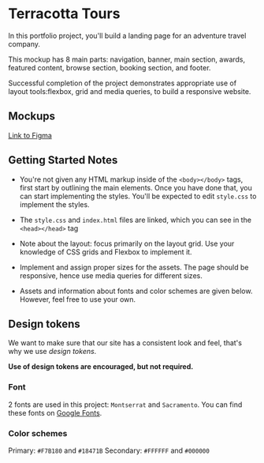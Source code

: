 # Terracotta Tours

In this portfolio project, you'll build a landing page for an adventure travel company.

This mockup has 8 main parts:  navigation, banner, main section, awards, featured content, browse section, booking section, and footer.

Successful completion of the project demonstrates appropriate use of layout tools:flexbox, grid and media queries, to build a responsive website.

## Mockups

[Link to Figma](https://www.figma.com/file/FjO2WrY9yhb0DPT026uDCg/Scope-4-Wireframe-v2?node-id=0%3A1)

## Getting Started Notes

- You're not given any HTML markup inside of the `<body></body>` tags, first start by outlining the main elements. Once you have done that, you can start implementing the styles. You'll be expected to edit `style.css` to implement the styles. 

- The `style.css` and `index.html` files are linked, which you can see in the `<head></head>` tag 

- Note about the layout: focus primarily on the layout grid. Use your knowledge of CSS grids and Flexbox to implement it.

- Implement and assign proper sizes for the assets. The page should be responsive, hence use media queries for different sizes.

- Assets and information about fonts and color schemes are given below. However, feel free to use your own.

## Design tokens

We want to make sure that our site has a consistent look and feel, that's why we use _design tokens_.


**Use of design tokens are encouraged, but not required.** 

### Font

2 fonts are used in this project: `Montserrat` and  `Sacramento`. You can find these fonts on [Google Fonts](https://fonts.google.com/).

### Color schemes

Primary: `#F7B180` and `#18471B`
Secondary: `#FFFFFF` and `#000000`
